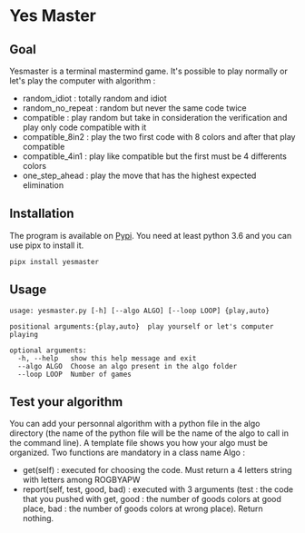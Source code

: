 Yes Master
==========
Goal
----
Yesmaster is a terminal mastermind game. It's possible to play normally or let's play the computer with algorithm :
- random_idiot : totally random and idiot
- random_no_repeat : random but never the same code twice
- compatible : play random but take in consideration the verification and play only code compatible with it
- compatible_8in2 : play the two first code with 8 colors and after that play compatible
- compatible_4in1 : play like compatible but the first must be 4 differents colors
- one_step_ahead : play the move that has the highest expected elimination

Installation
------------
The program is available on [Pypi](https://pypi.org/project/yesmaster/).
You need at least python 3.6 and you can use pipx to install it.
```
pipx install yesmaster
```

Usage
-----
```
usage: yesmaster.py [-h] [--algo ALGO] [--loop LOOP] {play,auto}

positional arguments:{play,auto}  play yourself or let's computer playing

optional arguments:
  -h, --help   show this help message and exit
  --algo ALGO  Choose an algo present in the algo folder
  --loop LOOP  Number of games
```
Test your algorithm
-------------------
You can add your personnal algorithm with a python file in the algo directory (the name of the python file will be the name of the algo to call in the command line). A template file shows you how your algo must be organized. Two functions are mandatory in a class name Algo :
- get(self) : executed for choosing the code. Must return a 4 letters string with letters among ROGBYAPW
- report(self, test, good, bad) : executed with 3 arguments (test : the code that you pushed with get, good : the number of goods colors at good place, bad : the number of goods colors at wrong place). Return nothing.

